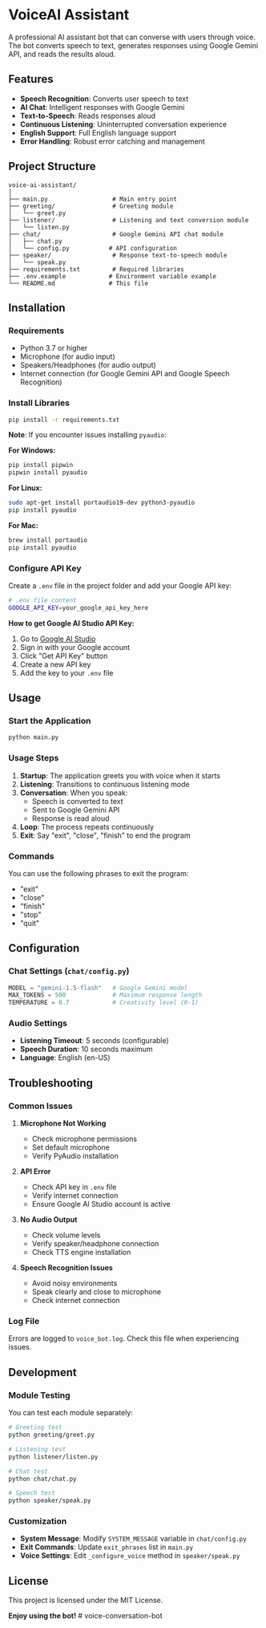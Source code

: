 # VoiceAI Assistant

A professional AI assistant bot that can converse with users through voice. The bot converts speech to text, generates responses using Google Gemini API, and reads the results aloud.

## Features

- **Speech Recognition**: Converts user speech to text
- **AI Chat**: Intelligent responses with Google Gemini
- **Text-to-Speech**: Reads responses aloud
- **Continuous Listening**: Uninterrupted conversation experience
- **English Support**: Full English language support
- **Error Handling**: Robust error catching and management

## Project Structure

```
voice-ai-assistant/
│
├── main.py                  # Main entry point
├── greeting/                # Greeting module
│   └── greet.py
├── listener/                # Listening and text conversion module
│   └── listen.py
├── chat/                    # Google Gemini API chat module
│   ├── chat.py
│   └── config.py           # API configuration
├── speaker/                 # Response text-to-speech module
│   └── speak.py
├── requirements.txt         # Required libraries
├── .env.example            # Environment variable example
└── README.md               # This file
```

## Installation

### Requirements

- Python 3.7 or higher
- Microphone (for audio input)
- Speakers/Headphones (for audio output)
- Internet connection (for Google Gemini API and Google Speech Recognition)

### Install Libraries

```bash
pip install -r requirements.txt
```

**Note**: If you encounter issues installing `pyaudio`:

**For Windows:**
```bash
pip install pipwin
pipwin install pyaudio
```

**For Linux:**
```bash
sudo apt-get install portaudio19-dev python3-pyaudio
pip install pyaudio
```

**For Mac:**
```bash
brew install portaudio
pip install pyaudio
```

### Configure API Key

Create a `.env` file in the project folder and add your Google API key:

```bash
# .env file content
GOOGLE_API_KEY=your_google_api_key_here
```

**How to get Google AI Studio API Key:**
1. Go to [Google AI Studio](https://aistudio.google.com)
2. Sign in with your Google account
3. Click "Get API Key" button
4. Create a new API key
5. Add the key to your `.env` file

## Usage

### Start the Application

```bash
python main.py
```

### Usage Steps

1. **Startup**: The application greets you with voice when it starts
2. **Listening**: Transitions to continuous listening mode
3. **Conversation**: When you speak:
   - Speech is converted to text
   - Sent to Google Gemini API
   - Response is read aloud
4. **Loop**: The process repeats continuously
5. **Exit**: Say "exit", "close", "finish" to end the program

### Commands

You can use the following phrases to exit the program:
- "exit"
- "close"
- "finish"
- "stop"
- "quit"

## Configuration

### Chat Settings (`chat/config.py`)

```python
MODEL = "gemini-1.5-flash"   # Google Gemini model
MAX_TOKENS = 500             # Maximum response length
TEMPERATURE = 0.7            # Creativity level (0-1)
```

### Audio Settings

- **Listening Timeout**: 5 seconds (configurable)
- **Speech Duration**: 10 seconds maximum
- **Language**: English (en-US)

## Troubleshooting

### Common Issues

1. **Microphone Not Working**
   - Check microphone permissions
   - Set default microphone
   - Verify PyAudio installation

2. **API Error**
   - Check API key in `.env` file
   - Verify internet connection
   - Ensure Google AI Studio account is active

3. **No Audio Output**
   - Check volume levels
   - Verify speaker/headphone connection
   - Check TTS engine installation

4. **Speech Recognition Issues**
   - Avoid noisy environments
   - Speak clearly and close to microphone
   - Check internet connection

### Log File

Errors are logged to `voice_bot.log`. Check this file when experiencing issues.

## Development

### Module Testing

You can test each module separately:

```bash
# Greeting test
python greeting/greet.py

# Listening test
python listener/listen.py

# Chat test
python chat/chat.py

# Speech test
python speaker/speak.py
```

### Customization

- **System Message**: Modify `SYSTEM_MESSAGE` variable in `chat/config.py`
- **Exit Commands**: Update `exit_phrases` list in `main.py`
- **Voice Settings**: Edit `_configure_voice` method in `speaker/speak.py`

## License

This project is licensed under the MIT License.



**Enjoy using the bot!** #   v o i c e - c o n v e r s a t i o n - b o t 
 
 
